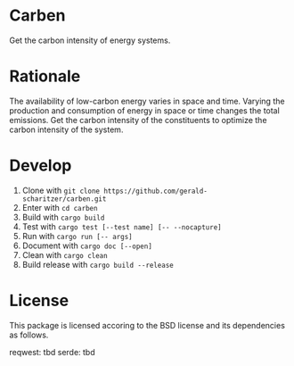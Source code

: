 # Carben

Get the carbon intensity of energy systems.

# Rationale

The availability of low-carbon energy varies in space and time.
Varying the production and consumption of energy in space or time changes the total emissions.
Get the carbon intensity of the constituents to optimize the carbon intensity of the system.

# Develop

1. Clone with `git clone https://github.com/gerald-scharitzer/carben.git`
2. Enter with `cd carben`
3. Build with `cargo build`
4. Test with `cargo test [--test name] [-- --nocapture]`
5. Run with `cargo run [-- args]`
6. Document with `cargo doc [--open]`
7. Clean with `cargo clean`
8. Build release with `cargo build --release`

# License

This package is licensed accoring to the BSD license and its dependencies as follows.

reqwest: tbd
serde: tbd
